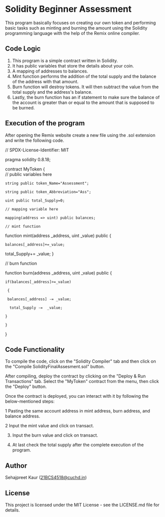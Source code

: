 
# Solidity Beginner Assessment
This program basically focuses on creating our own token and performing basic tasks such as minting and burning the amount using the Solidity programming language with the help of the Remix online compiler. 


## Code Logic
1. This program is a simple contract written in Solidity.
2. It has public variables that store the details about your coin.
3. A mapping of addresses to balances.
4. Mint function performs the addition of the total supply and the balance of the address with that amount.
5. Burn function will destroy tokens. It will then subtract the value from the total supply and the address's balance.
6. Lastly, the burn function has an if statement to make sure the balance of the account is greater than or equal to the amount that is supposed to be burned.

## Execution of the program
After opening the Remix website create a new file using the .sol extension and write the following code.

// SPDX-License-Identifier: MIT

pragma solidity 0.8.18;

contract MyToken {   
    // public variables here
   
    string public token_Name="Assessment";
  
    string public token_Abbreviation="Ass";

    uint public total_Supply=0;

    // mapping variable here

    mapping(address => uint) public balances;

    // mint function

   function mint(address _address, uint _value) public {

    balances[_address]+=_value;

   total_Supply+= _value;
     }
  
   // burn function

   function burn(address _address, uint _value) public {

    if(balances[_address]>=_value)

     {

     balances[_address] -= _value;

      total_Supply -=  _value;

    }

    }
 
  }



## Code Functionality
To compile the code, click on the "Solidity Compiler" tab and then click on the "Compile SolidityFinalAssesment.sol" button.

After compiling, deploy the contract by clicking on the "Deploy & Run Transactions" tab. Select the "MyToken" contract from the menu, then click the "Deploy" button.

Once the contract is deployed, you can interact with it by following the below-mentioned steps:

1 Pasting the  same account address in mint address, burn address, and balance address.

2 Input the mint value and click on transact.

3. Input the burn value and click on transact.

4. At last check the total supply after the complete execution of the program.

## Author
Sehajpreet Kaur
(21BCS4518@cuchd.in)
## License
This project is licensed under the MIT License - see the LICENSE.md file for details.
